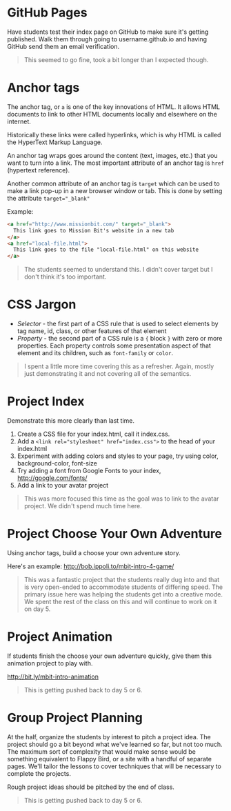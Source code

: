 # GitHub Pages

Have students test their index page on GitHub to make sure it's
getting published. Walk them through going to username.github.io
and having GitHub send them an email verification.

> This seemed to go fine, took a bit longer than I expected though.

# Anchor tags

The anchor tag, or `a` is one of the key innovations of HTML. It
allows HTML documents to link to other HTML documents locally
and elsewhere on the internet.

Historically these links were called hyperlinks, which is why
HTML is called the HyperText Markup Language.

An anchor tag wraps goes around the content (text, images, etc.)
that you want to turn into a link. The most important attribute
of an anchor tag is `href` (hypertext reference).

Another common attribute of an anchor tag is `target` which can
be used to make a link pop-up in a new browser window or tab.
This is done by setting the attribute `target="_blank"`

Example:

```html
<a href="http://www.missionbit.com/" target="_blank">
  This link goes to Mission Bit's website in a new tab
</a>
<a href="local-file.html">
  This link goes to the file "local-file.html" on this website
</a>
```

> The students seemed to understand this. I didn't cover target but
> I don't think it's too important.

# CSS Jargon

* *Selector* - the first part of a CSS rule that is used to select
  elements by tag name, id, class, or other features of that
  element
* *Property* - the second part of a CSS rule is a `{` block `}` with
  zero or more properties. Each property controls some presentation
  aspect of that element and its children, such as `font-family` or
  `color`.

> I spent a little more time covering this as a refresher. Again,
> mostly just demonstrating it and not covering all of the semantics.

# Project Index

Demonstrate this more clearly than last time.

1. Create a CSS file for your index.html, call it index.css.
2. Add a `<link rel="stylesheet" href="index.css">` to the head of
   your index.html
3. Experiment with adding colors and styles to your page, try
   using color, background-color, font-size
4. Try adding a font from Google Fonts to your index,
   http://google.com/fonts/
5. Add a link to your avatar project

> This was more focused this time as the goal was to link to the
> avatar project. We didn't spend much time here.

# Project Choose Your Own Adventure

Using anchor tags, build a choose your own adventure story.

Here's an example:
http://bob.ippoli.to/mbit-intro-4-game/

> This was a fantastic project that the students really dug into
> and that is very open-ended to accommodate students of differing
> speed. The primary issue here was helping
> the students get into a creative mode. We spent the rest of the
> class on this and will continue to work on it on day 5.

# Project Animation

If students finish the choose your own adventure quickly, give them
this animation project to play with.

http://bit.ly/mbit-intro-animation

> This is getting pushed back to day 5 or 6.

# Group Project Planning

At the half, organize the students by interest to pitch a project
idea. The project should go a bit beyond what we've learned so far,
but not too much. The maximum sort of complexity that would make sense
would be something equivalent to Flappy Bird, or a site with a handful
of separate pages. We'll tailor the lessons to cover techniques that
will be necessary to complete the projects.

Rough project ideas should be pitched by the end of class.

> This is getting pushed back to day 5 or 6.
